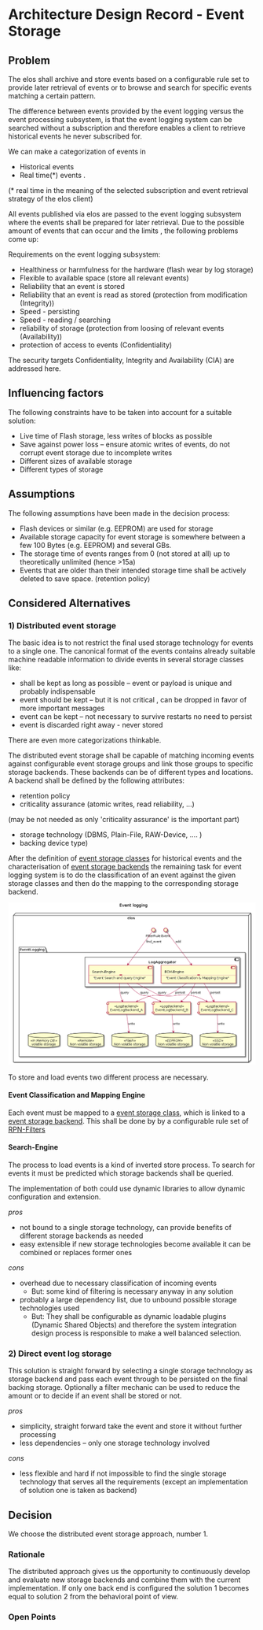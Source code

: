 # Architecture Design Record - Event Storage

## Problem

The elos shall archive and store events based on a configurable rule set to
provide later retrieval of events or to browse and search for
specific events matching a certain pattern.

The difference between events provided by the event logging versus the event
processing subsystem, is that the event logging system can be searched without
a subscription and therefore enables a client to retrieve historical events he
never subscribed for.

We can make a categorization of events in
* Historical events
* Real time(\*) events
.

(\* real time in the meaning of the selected subscription and event retrieval strategy of the elos client)

All events published via elos are passed to the event logging subsystem where
the events shall be prepared for later retrieval.
Due to the possible amount of events that can occur and the limits , the following problems come up:

Requirements on the event logging subsystem:

* Healthiness or harmfulness for the hardware (flash wear by log storage)
* Flexible to available space (store all relevant events)
* Reliability that an event is stored
* Reliability that an event is read as stored (protection from modification (Integrity))
* Speed - persisting
* Speed - reading / searching
* reliability of storage (protection from loosing of relevant events (Availability))
* protection of access to events (Confidentiality)

The security targets Confidentiality, Integrity and Availability (CIA) are addressed here.

## Influencing factors

The following constraints have to be taken into account for a suitable solution:

* Live time of Flash storage, less writes of blocks as possible
* Save against power loss – ensure atomic writes of events, do not corrupt event storage due to incomplete writes
* Different sizes of available storage
* Different types of storage


## Assumptions

The following assumptions have been made in the decision process:
* Flash devices or similar (e.g. EEPROM) are used for storage
* Available storage capacity for event storage is somewhere between a few 100 Bytes (e.g. EEPROM) and several GBs.
* The storage time of events ranges from 0 (not stored at all) up to theoretically unlimited (hence >15a)
* Events that are older than their intended storage time shall be actively deleted to save space. (retention policy)


## Considered Alternatives

### 1) Distributed event storage

The basic idea is to not restrict the final used storage technology for events
to a single one. The canonical format of the events contains already suitable
machine readable information to divide events in several storage classes like:

* shall be kept as long as possible – event or payload is unique and probably indispensable
* event should be kept – but it is not critical , can be dropped in favor of more important messages
* event can be kept – not necessary to survive restarts no need to persist
* event is discarded right away - never stored

There are even more categorizations thinkable.

The distributed event storage shall be capable of matching incoming events
against configurable event storage groups and link those groups to specific
storage backends. These backends can be of different types and locations. A
backend shall be defined by the following attributes:

* retention policy
* criticality assurance (atomic writes, read reliability, ...)

(may be not needed as only 'criticality assurance' is the important part)
* storage technology (DBMS, Plain-File, RAW-Device, .... )
* backing device type)

After the definition of [event storage classes](event_storage_class.md) for
historical events and the characterisation of [event storage
backends](event_storage_backends.md) the remaining task for event logging
system is to do the classification of an event against the given storage
classes and then do the mapping to the corresponding storage backend.

![overview distributed event log storage](/doc/images/adr_distributed_event_log_storage.png)


To store and load events two different process are necessary.

#### Event Classification and Mapping Engine

Each event must be mapped to a [event storage class](event_storage_class.md),
which is linked to a [event storage backend](event_storage_backends.md). This
shall be done by by a configurable rule set of
[RPN-Filters](/src/components/rpnfilter/index)

#### Search-Engine

The process to load events is a kind of inverted store process. To search for events it must be predicted which storage backends shall be queried.

The implementation of both could use dynamic libraries to allow dynamic configuration and extension.


*pros*
* not bound to a single storage technology, can provide benefits of different storage backends as needed
* easy extensible if new storage technologies become available it can be combined or replaces former ones

*cons*
* overhead due to necessary classification of incoming events
    * But: some kind of filtering is necessary anyway in any solution
* probably a large dependency list, due to unbound possible storage technologies used
    * But: They shall be configurable as dynamic loadable plugins (Dynamic Shared
   Objects) and therefore the system integration design process is responsible
   to make a well balanced selection.


### 2) Direct event log storage

This solution is straight forward by selecting a single storage technology as
storage backend and pass each event through to be persisted on the final
backing storage. Optionally a filter mechanic can be used to reduce the amount
or to decide if an event shall be stored or not.

*pros*
* simplicity, straight forward take the event and store it without further processing
* less dependencies – only one storage technology involved

*cons*
* less flexible and hard if not impossible to find the single storage technology that serves all the requirements (except an implementation of solution one is taken as backend)

## Decision

We choose the distributed event storage approach, number 1.

### Rationale

The distributed approach gives us the opportunity to continuously develop and
evaluate new storage backends and combine them with the current implementation.
If only one back end is configured the solution 1 becomes equal to solution 2
from the behavioral point of view.

### Open Points

